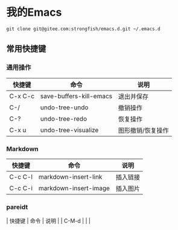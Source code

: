 # 我的Emacs

```shell
git clone git@gitee.com:strongfish/emacs.d.git ~/.emacs.d
```

## 常用快捷键

### 通用操作
| 快捷键  | 命令                    | 说明              |
|---------|-------------------------|-------------------|
| C-x C-c | save-buffers-kill-emacs | 退出并保存        |
| C-/     | undo-tree-undo          | 撤销操作          |
| C-?     | undo-tree-redo          | 恢复操作          |
| C-x u   | undo-tree-visualize     | 图形撤销/恢复操作 |

### Markdown
| 快捷键  | 命令                  | 说明     |
|---------|-----------------------|----------|
| C-c C-l | markdown-insert-link  | 插入链接 |
| C-c C-i | markdown-insert-image | 插入图片 |

### pareidt
| 快捷键 | 命令 | 说明 |
| C-M-d  |      |      |

